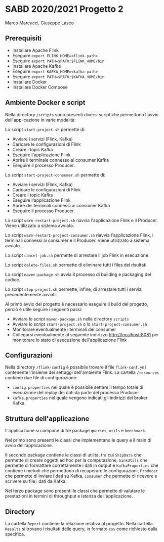 # SABD 2020/2021 Progetto 2
Marco Marcucci, Giuseppe Lasco

## Prerequisiti

* Installare Apache Flink
* Eseguire `export FLINK_HOME=<flink-path> `
* Eseguire `export PATH=$PATH:$FLINK_HOME/bin `
* Installare Apache Kafka
* Eseguire `export KAFKA_HOME=<kafka-path> `
* Eseguire `export PATH=$PATH:$KAFKA_HOME/bin `
* Installare Docker
* Installare Docker Compose

## Ambiente Docker e script 

Nella directory `/scripts` sono presenti diversi script che permettono l'avvio 
dell'applicazione in varie modalità:

Lo script `start-project.sh` permette di:
* Avviare i servizi (Flink, Kafka)
* Caricare le configurazioni di Flink
* Creare i topic Kafka
* Eseguire l'applicazione Flink
* Aprire il terminale connesso al consumer Kafka 
* Eseguire il processo Producer. 
  
Lo script `start-project-consumer.sh` permette di:
* Avviare i servizi (Flink, Kafka)
* Caricare le configurazioni di Flink
* Creare i topic Kafka
* Eseguire l'applicazione Flink
* Aprire dei terminali connessi ai consumer Kafka
* Eseguire il processo Producer. 
  
Lo script `warm-restart-project.sh` riavvia l'applicazione Flink e il Producer. Viene utilizzato a sistema avviato.

Lo script `warm-restart-project-consumer.sh` riavvia l'applicazione Flink, i terminali connessi ai consumer e il Producer. Viene utilizzato a sistema avviato.

Lo script `cancel-job.sh` permette di arrestare il job Flink in esecuzione.

Lo script `delete-files.sh` permette di eliminare tutti i files dei risultati

Lo script `maven-package.sh` avvia il processo di building e packaging del codice.
 
Lo script `stop-project.sh` permette, infine, di arrestare tutti i servizi precedentemente avviati.

Al primo avvio del progetto è necessario eseguire il build del progetto, perciò è utile seguire i seguenti passi:

* Avviare lo script `maven-package.sh` nella directory `scripts`
* Avviare lo script `start-project.sh` o lo `start-project-consumer.sh`
* Monitorare eventualmente i terminali dei consumer
* Collegarsi eventualmente al seguente indirizzo <http://localhost:8081> per monitorare lo stato di esecuzione dell'applicazione Flink

## Configurazioni

Nella directory `/flink-config` è possibile trovare il file `flink-conf.yml` contenente l'insieme dei settaggi dell'ambiente
Flink. La cartella `/resources` contiene due file di configurazione:
* `config.properties` nel quale è possibile settare il tempo totale di esecuzione del replay dei dati da parte del processo
Producer
* `kafka.properties` nel quale vengono indicati gli indirizzi dei broker Kafka.

## Struttura dell'applicazione
L'applicazione si compone di tre package `queries`, `utils` e `benchmark`. 

Nel primo sono presenti le classi che implementano le query e il main di avvio dell'applicazione.

Il secondo package contiene le classi di utilità, tra cui `ShipData` che permette di creare oggetti ad hoc per la 
computazione, `SinkUtils` che permette di formattare correttamente i dati in output e `KafkaProperties` che contiene
i metodi che permettono di recuperare le configurazioni, `Producer` che permette di inviare i dati su Kafka, `Consumer` 
che permette di ricevere e scrivere su file i dati da Kafka.

Nel terzo package sono presenti le classi che permetto di valutare le prestazioni in termini di throughput e latenza 
dell'applicazione.

## Directory
La cartella `Report` contiene la relazione relativa al progetto. Nella cartella `Results` si trovano i risultati delle 
query, in formato `csv` come richiesto dalla specifica.
